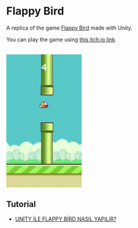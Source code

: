# Flappy Bird

A replica of the game [Flappy Bird](https://en.wikipedia.org/wiki/Flappy_Bird) made with Unity.

You can play the game using [this itch.io link](https://elifnazlib.itch.io/flappy-bird).

<br>

<img src="https://github.com/elifnazlib/FlappyBird/blob/main/flappybird.gif" width="200" />

<br>

## Tutorial

- [UNİTY İLE FLAPPY BİRD NASIL YAPILIR?](https://www.youtube.com/watch?v=SGZ_gEoell0&list=PLTSIFtLqdcqyuu0wyf6GP0woDPqT8dUnX&index=23&t=1583s)

